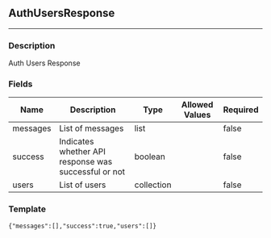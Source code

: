 ## AuthUsersResponse
---
### Description
Auth Users Response
### Fields
| Name | Description | Type | Allowed Values | Required |
| ---- | ----------- | ---- | -------------- | -------- |
| messages | List of messages | list |  | false |
| success | Indicates whether API response was successful or not | boolean |  | false |
| users | List of users | collection |  | false |
### Template
```
{"messages":[],"success":true,"users":[]}
```

